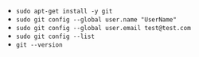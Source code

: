 * `sudo apt-get install -y git`
* `sudo git config --global user.name "UserName"`
* `sudo git config --global user.email test@test.com`
* `sudo git config --list`
* `git --version`
